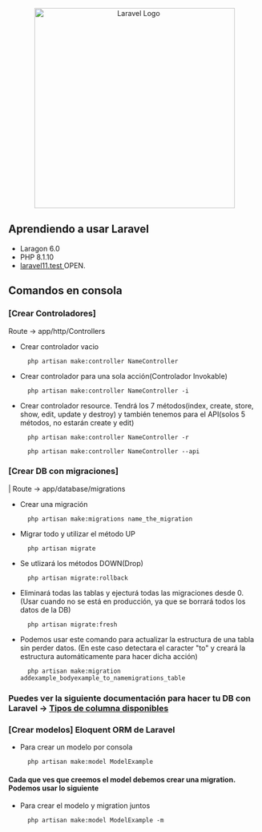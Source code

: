 <p align="center"><a href="https://laravel.com" target="_blank"><img src="https://raw.githubusercontent.com/laravel/art/master/logo-lockup/5%20SVG/2%20CMYK/1%20Full%20Color/laravel-logolockup-cmyk-red.svg" width="400" alt="Laravel Logo"></a></p>

## Aprendiendo a usar Laravel

- Laragon 6.0
- PHP 8.1.10
- [laravel11.test ](http://laravel11.test)OPEN.

## Comandos en consola 
### [Crear Controladores]
Route -> app/http/Controllers
- Crear controlador vacio

        php artisan make:controller NameController

- Crear controlador para una sola acción(Controlador Invokable)

        php artisan make:controller NameController -i

- Crear controlador resource. Tendrá los 7 métodos(index, create, store, show, edit, update y destroy) y 
también tenemos para el API(solos 5 métodos, no estarán create y edit)


        php artisan make:controller NameController -r
    
        php artisan make:controller NameController --api
### [Crear DB con migraciones]
| Route -> app/database/migrations

- Crear una migración
        
        php artisan make:migrations name_the_migration

- Migrar todo y utilizar el método UP

        php artisan migrate

- Se utlizará los métodos DOWN(Drop)

        php artisan migrate:rollback

- Eliminará todas las tablas y ejecturá todas las migraciones desde 0. (Usar cuando no se está en producción, ya que se borrará todos los datos de la DB)


        php artisan migrate:fresh

- Podemos usar este comando para actualizar la estructura de una tabla sin perder datos. (En este caso detectara el caracter "to" y creará la estructura automáticamente para hacer dicha acción)

        php artisan make:migration addexample_bodyexample_to_namemigrations_table
### Puedes ver la siguiente documentación para hacer tu DB con Laravel -> [Tipos de columna disponibles](https://laravel.com/docs/10.x/migrations#available-column-types)

### [Crear modelos] Eloquent ORM de Laravel
- Para crear un modelo por consola

        php artisan make:model ModelExample

#### Cada que ves que creemos el model debemos crear una migration. Podemos usar lo siguiente

- Para crear el modelo y migration juntos

        php artisan make:model ModelExample -m